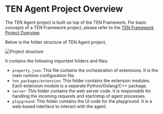 # TEN Agent Project Overview

The TEN Agent project is built on top of the TEN Framework. For basic concepts of a TEN Framework project, please refer to the [TEN Framework Project Overview](https://doc.theten.ai/ten-framework/concept_overview).

Below is the folder structure of TEN Agent project,

![Project structure](https://raw.githubusercontent.com/TEN-framework/docs/refs/heads/main/assets/png/folder_structure.png)

It contains the following important folders and files:

- `property.json`: This file contains the orchestration of extensions. It is the main runtime configuration file.
- `ten_packages/extension`: This folder contains the extension modules. Each extension module is a separate Python/Golang/C++ package.
- `server`: This folder contains the web server code. It is responsible for handling the incoming requests and start/stop of agent processes.
- `playground`: This folder contains the UI code for the playground. It is a web-based interface to interact with the agent.